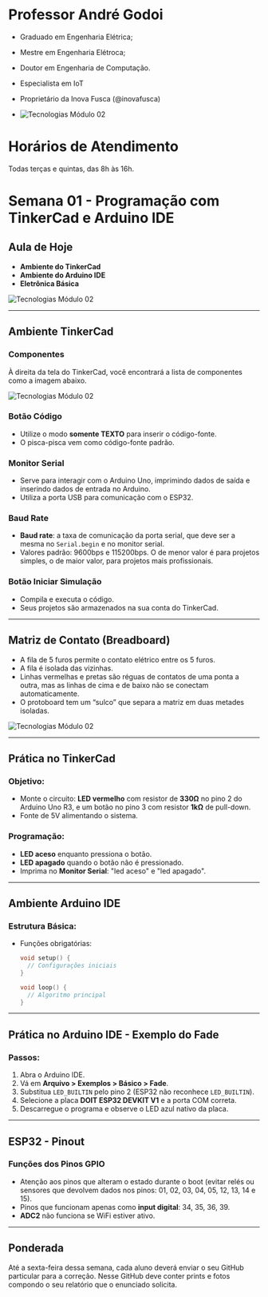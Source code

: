# Professor André Godoi

* Graduado em Engenharia Elétrica;
* Mestre em Engenharia Elétroca;
* Doutor em Engenharia de Computação.
* Especialista em IoT
* Proprietário da Inova Fusca (@inovafusca)

* <picture>
   <source media="(prefers-color-scheme: light)" srcset="https://github.com/agodoi/m04-semana01/blob/main/imgs/inovafusca.png">
   <img alt="Tecnologias Módulo 02" src="[YOUR-DEFAULT-IMAGE](https://github.com/agodoi/m04-semana01/blob/main/imgs/inovafusca.png)">
</picture>

# Horários de Atendimento

Todas terças e quintas, das 8h às 16h.


# Semana 01 - Programação com TinkerCad e Arduino IDE

## Aula de Hoje
- **Ambiente do TinkerCad**
- **Ambiente do Arduino IDE**
- **Eletrônica Básica**



<picture>
   <source media="(prefers-color-scheme: light)" srcset="https://github.com/agodoi/m04-semana01/blob/main/imgs/divisor_aguas.png">
   <img alt="Tecnologias Módulo 02" src="[YOUR-DEFAULT-IMAGE](https://github.com/agodoi/m04-semana01/blob/main/imgs/divisor_aguas.png)">
</picture>


---

## Ambiente TinkerCad

### Componentes
À direita da tela do TinkerCad, você encontrará a lista de componentes como a imagem abaixo.

<picture>
   <source media="(prefers-color-scheme: light)" srcset="https://github.com/agodoi/m04-semana01/blob/main/imgs/Captura%20de%20tela%202024-10-17%20090405.png">
   <img alt="Tecnologias Módulo 02" src="[YOUR-DEFAULT-IMAGE](https://github.com/agodoi/m04-semana01/blob/main/imgs/Captura%20de%20tela%202024-10-17%20090405.png)">
</picture>

### Botão Código
- Utilize o modo **somente TEXTO** para inserir o código-fonte.
- O pisca-pisca vem como código-fonte padrão.

### Monitor Serial
- Serve para interagir com o Arduino Uno, imprimindo dados de saída e inserindo dados de entrada no Arduino.
- Utiliza a porta USB para comunicação com o ESP32.

### Baud Rate
- **Baud rate**: a taxa de comunicação da porta serial, que deve ser a mesma no `Serial.begin` e no monitor serial.
- Valores padrão: 9600bps e 115200bps. O de menor valor é para projetos simples, o de maior valor, para projetos mais profissionais.

### Botão Iniciar Simulação
- Compila e executa o código.
- Seus projetos são armazenados na sua conta do TinkerCad.

---

## Matriz de Contato (Breadboard)
- A fila de 5 furos permite o contato elétrico entre os 5 furos.
- A fila é isolada das vizinhas.
- Linhas vermelhas e pretas são réguas de contatos de uma ponta a outra, mas as linhas de cima e de baixo não se conectam automaticamente.
- O protoboard tem um “sulco” que separa a matriz em duas metades isoladas.

<picture>
   <source media="(prefers-color-scheme: light)" srcset="https://github.com/agodoi/m04-semana01/blob/main/imgs/proto.png">
   <img alt="Tecnologias Módulo 02" src="[YOUR-DEFAULT-IMAGE](https://github.com/agodoi/m04-semana01/blob/main/imgs/proto.png)">
</picture>

---

## Prática no TinkerCad
### Objetivo:
- Monte o circuito: **LED vermelho** com resistor de **330Ω** no pino 2 do Arduino Uno R3, e um botão no pino 3 com resistor **1kΩ** de pull-down.
- Fonte de 5V alimentando o sistema.

### Programação:
- **LED aceso** enquanto pressiona o botão.
- **LED apagado** quando o botão não é pressionado.
- Imprima no **Monitor Serial**: "led aceso" e "led apagado".

---

## Ambiente Arduino IDE

### Estrutura Básica:
- Funções obrigatórias:
  ```cpp
  void setup() {
    // Configurações iniciais
  }
  
  void loop() {
    // Algoritmo principal
  }
  ```

---

## Prática no Arduino IDE - Exemplo do Fade
### Passos:
1. Abra o Arduino IDE.
2. Vá em **Arquivo > Exemplos > Básico > Fade**.
3. Substitua `LED_BUILTIN` pelo pino 2 (ESP32 não reconhece `LED_BUILTIN`).
4. Selecione a placa **DOIT ESP32 DEVKIT V1** e a porta COM correta.
5. Descarregue o programa e observe o LED azul nativo da placa.

---

## ESP32 - Pinout
### Funções dos Pinos GPIO
- Atenção aos pinos que alteram o estado durante o boot (evitar relés ou sensores que devolvem dados nos pinos: 01, 02, 03, 04, 05, 12, 13, 14 e 15).
- Pinos que funcionam apenas como **input digital**: 34, 35, 36, 39.
- **ADC2** não funciona se WiFi estiver ativo.

---

## Ponderada

Até a sexta-feira dessa semana, cada aluno deverá enviar o seu GitHub particular para a correção.
Nesse GitHub deve conter prints e fotos compondo o seu relatório que o enunciado solicita.
